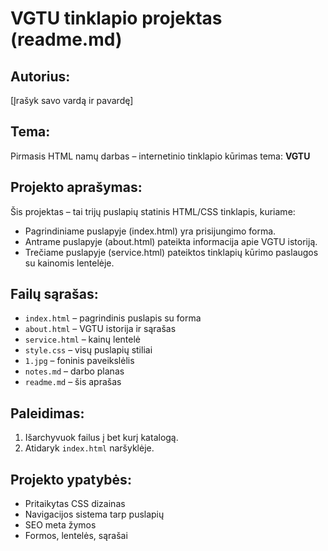 # VGTU tinklapio projektas (readme.md)

## Autorius:
[Įrašyk savo vardą ir pavardę]

## Tema:
Pirmasis HTML namų darbas – internetinio tinklapio kūrimas tema: **VGTU**

## Projekto aprašymas:
Šis projektas – tai trijų puslapių statinis HTML/CSS tinklapis, kuriame:
- Pagrindiniame puslapyje (index.html) yra prisijungimo forma.
- Antrame puslapyje (about.html) pateikta informacija apie VGTU istoriją.
- Trečiame puslapyje (service.html) pateiktos tinklapių kūrimo paslaugos su kainomis lentelėje.

## Failų sąrašas:
- `index.html` – pagrindinis puslapis su forma
- `about.html` – VGTU istorija ir sąrašas
- `service.html` – kainų lentelė
- `style.css` – visų puslapių stiliai
- `1.jpg` – foninis paveikslėlis
- `notes.md` – darbo planas
- `readme.md` – šis aprašas

## Paleidimas:
1. Išarchyvuok failus į bet kurį katalogą.
2. Atidaryk `index.html` naršyklėje.

## Projekto ypatybės:
- Pritaikytas CSS dizainas
- Navigacijos sistema tarp puslapių
- SEO meta žymos
- Formos, lentelės, sąrašai

